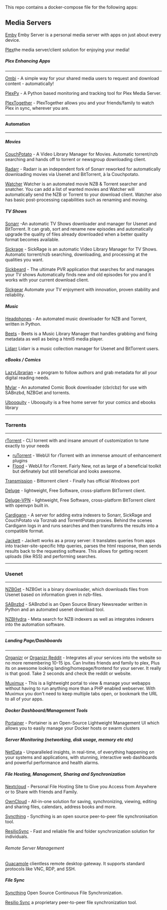 This repo contains a docker-compose file for the following apps:

## Media Servers

[Emby](https://emby.media/) Emby Server is a personal media server with apps on just about every device.

[Plex](https://app.plex.tv)the media server/client solution for enjoying your media!


##### Plex Enhancing Apps
------------------
[Ombi](https://ombi.io) - A simple way for your shared media users to request and download content - automatically!

[PlexPy](https://jonnywong16.github.io/plexpy/) - A Python based monitoring and tracking tool for Plex Media Server.

[PlexTogether](http://plextogether.com/) - PlexTogether allows you and your friends/family to watch Plex in sync, wherever you are.

---------------
#### Automation
-----------

##### Movies
[CouchPotato](https://couchpota.to/) - A Video Library Manager for Movies. Automatic torrent/nzb searching and hands off to torrent or newsgroup downloading client.

[Radarr](https://radarr.video) - Radarr is an independent fork of Sonarr reworked for automatically downloading movies via Usenet and BitTorrent, à la Couchpotato.

[Watcher](https://github.com/nosmokingbandit/Watcher3) Watcher is an automated movie NZB & Torrent searcher and snatcher. You can add a list of wanted movies and Watcher will automatically send the NZB or Torrent to your download client. Watcher also has basic post-processing capabilities such as renaming and moving.

##### TV Shows
[Sonarr](https://sonarr.tv/) -An automatic TV Shows downloader and manager for Usenet and BitTorrent. It can grab, sort and rename new episodes and automatically upgrade the quality of files already downloaded when a better quality format becomes available.

[Sickrage](http://sickrage.github.io/) - SickRage is an automatic Video Library Manager for TV Shows. Automatic torrent/nzb searching, downloading, and processing at the qualities you want.

[Sickbeard](http://sickbeard.com) - The ultimate PVR application that searches for and manages your TV shows Automatically finds new and old episodes for you and it works with your current download client.

[Sickgear](https://github.com/SickGear/SickGear) Automate your TV enjoyment with innovation, proven stability and reliability.

##### Music
[Headphones](https://github.com/rembo10/headphones) - An automated music downloader for NZB and Torrent, written in Python.

[Beets](http://beets.io) - Beets is a Music Library Manager that handles grabbing and fixing metadata as well as being a html5 media player.

[Lidarr](https://github.com/lidarr/lidarr) Lidarr is a music collection manager for Usenet and BitTorrent users.

##### eBooks / Comics
[LazyLibrarian](https://github.com/DobyTang/LazyLibrarian) - a program to follow authors and grab metadata for all your digital reading needs.

[Mylar](https://github.com/evilhero/mylar) - An automated Comic Book downloader (cbr/cbz) for use with SABnzbd, NZBGet and torrents.

[Ubooquity](https://vaemendis.net/ubooquity/) - Ubooquity is a free home server for your comics and ebooks library

-------------
### Torrents
-------------
[rTorrent](https://github.com/rakshasa/rtorrent/wiki) - CLI torrent with and insane amount of customization to tune exactly to your needs
  
   * [ruTorrent](https://github.com/Novik/ruTorrent) - WebUI for rTorrent with an immense amount of enhancement plugins
   * [Flood](https://github.com/jfurrow/flood)  - WebUI for rTorrent. Fairly New, not as large of a beneficial toolkit but 
     definately but still beneficial and looks awesome.

[Transmission](https://transmissionbt.com/) - Bittorrent client - Finally has official Windows port

[Deluge](http://deluge-torrent.org) - lightweight, Free Software, cross-platform BitTorrent client.

[Deluge-VPN](http://deluge-torrent.org) - lightweight, Free Software, cross-platform BitTorrent client with openvpn built in.

[Cardigann](https://github.com/cardigann/cardigann) - A server for adding extra indexers to Sonarr, SickRage and CouchPotato via Torznab and TorrentPotato proxies. Behind the scenes Cardigann logs in and runs searches and then transforms the results into a compatible format.

[Jackett](https://github.com/Jackett/Jackett) - Jackett works as a proxy server: it translates queries from apps into tracker-site-specific http queries, parses the html response, then sends results back to the requesting software. This allows for getting recent uploads (like RSS) and performing searches.

---------
### Usenet
---------
[NZBGet](https://nzbget.net) - NZBGet is a binary downloader, which downloads files from Usenet based on information given in nzb-files.

[SABnzbd](https://sabnzbd.org) - SABnzbd is an Open Source Binary Newsreader written in Python and an automated usenet download tool. 

[NZBHydra](https://github.com/theotherp/nzbhydra) - Meta search for NZB indexers as well as integrates indexers into the automation software.

----------
##### Landing Page/Dashboards
---------
[Organizr](https://organizr.us) or [Organizr Reddit](https://www.reddit.com/r/organizr/) - Integrates all your services into the website so no more remembering 10-15 ips. Can Invites friends and family to plex, Plus its on awesome looking landing/homepage/frontend for your server. It really is that good. Take 2 seconds and check the reddit or website. 

[Muximux](https://github.com/mescon/Muximux) - This is a lightweight portal to view & manage your webapps without having to run anything more than a PHP enabled webserver. With Muximux you don't need to keep multiple tabs open, or bookmark the URL to all of your apps.


##### Docker Dashboard/Management Tools

[Portainer](https://portainer.io) - Portainer is an Open-Source Lightweight Management UI which allows you to easily manage your Docker hosts or swarm clusters 

##### Server Monitoring (networking, disk usage, memory etc etc)

[NetData](https://my-netdata.io) - Unparalleled insights, in real-time, of everything happening on your systems and applications, with stunning, interactive web dashboards and powerful performance and health alarms.

##### File Hosting, Management, Sharing and Synchronization
[Nextcloud](https://nextcloud.com/) - Personal File Hosting Site to Give you Access from Anywhere or to Share with friends and Family.

[OwnCloud](https://owncloud.org) - All-in-one solution for saving, synchronizing, viewing, 
editing and sharing files, calendars, address books and more.

[Syncthing](https://www.syncany.org/) - Syncthing is an open source peer-to-peer file synchronisation tool.

[ResilioSync](https://www.resilio.com/individuals/) - Fast and reliable file and folder synchronization solution for individuals.

###### Remote Server Management

[Guacamole](https://guacamole.incubator.apache.org/) clientless remote desktop gateway. It supports standard protocols like VNC, RDP, and SSH.

##### File Sync 

[Syncthing](http://forum.syncthing.net) Open Source Continuous File Synchronization. 

[Resilio Sync](www.resilio.com) a proprietary peer-to-peer file synchronization tool.